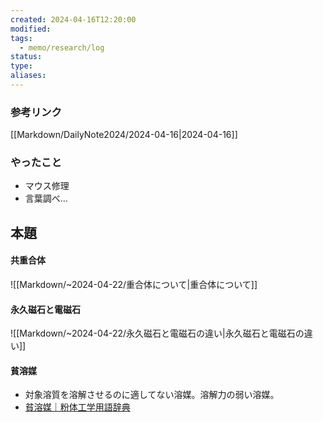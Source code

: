 ```yaml
---
created: 2024-04-16T12:20:00
modified: 
tags:
  - memo/research/log
status: 
type: 
aliases:
---
```

### 参考リンク
[[Markdown/DailyNote2024/2024-04-16|2024-04-16]]
### やったこと
- マウス修理
- 言葉調べ...
## 本題
#### 共重合体
![[Markdown/~2024-04-22/重合体について|重合体について]]

#### 永久磁石と電磁石
![[Markdown/~2024-04-22/永久磁石と電磁石の違い|永久磁石と電磁石の違い]]
#### 貧溶媒
- 対象溶質を溶解させるのに適してない溶媒。溶解力の弱い溶媒。
- [貧溶媒｜粉体工学用語辞典](https://www.sptj.jp/powderpedia/words/11896/)